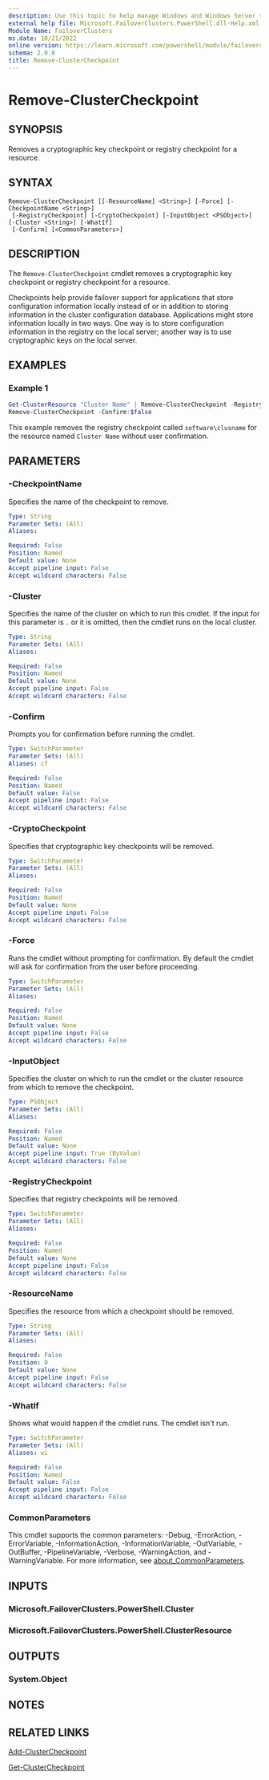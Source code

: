 ```yaml
---
description: Use this topic to help manage Windows and Windows Server technologies with Windows PowerShell.
external help file: Microsoft.FailoverClusters.PowerShell.dll-Help.xml
Module Name: FailoverClusters
ms.date: 10/21/2022
online version: https://learn.microsoft.com/powershell/module/failoverclusters/remove-clustercheckpoint?view=windowsserver2022-ps&wt.mc_id=ps-gethelp
schema: 2.0.0
title: Remove-ClusterCheckpoint
---
```


# Remove-ClusterCheckpoint

## SYNOPSIS
Removes a cryptographic key checkpoint or registry checkpoint for a resource.

## SYNTAX

```
Remove-ClusterCheckpoint [[-ResourceName] <String>] [-Force] [-CheckpointName <String>]
 [-RegistryCheckpoint] [-CryptoCheckpoint] [-InputObject <PSObject>] [-Cluster <String>] [-WhatIf]
 [-Confirm] [<CommonParameters>]
```

## DESCRIPTION

The `Remove-ClusterCheckpoint` cmdlet removes a cryptographic key checkpoint or registry
checkpoint for a resource.

Checkpoints help provide failover support for applications that store configuration information
locally instead of or in addition to storing information in the cluster configuration database.
Applications might store information locally in two ways. One way is to store configuration
information in the registry on the local server; another way is to use cryptographic keys on the
local server.

## EXAMPLES

### Example 1

```powershell
Get-ClusterResource "Cluster Name" | Remove-ClusterCheckpoint -RegistryCheckpoint
Remove-ClusterCheckpoint -Confirm:$false
```

This example removes the registry checkpoint called `software\clusname` for the resource named
`Cluster Name` without user confirmation.

## PARAMETERS

### -CheckpointName

Specifies the name of the checkpoint to remove.

```yaml
Type: String
Parameter Sets: (All)
Aliases: 

Required: False
Position: Named
Default value: None
Accept pipeline input: False
Accept wildcard characters: False
```

### -Cluster

Specifies the name of the cluster on which to run this cmdlet. If the input for this parameter is
`.` or it is omitted, then the cmdlet runs on the local cluster.

```yaml
Type: String
Parameter Sets: (All)
Aliases: 

Required: False
Position: Named
Default value: None
Accept pipeline input: False
Accept wildcard characters: False
```

### -Confirm

Prompts you for confirmation before running the cmdlet.

```yaml
Type: SwitchParameter
Parameter Sets: (All)
Aliases: cf

Required: False
Position: Named
Default value: False
Accept pipeline input: False
Accept wildcard characters: False
```

### -CryptoCheckpoint

Specifies that cryptographic key checkpoints will be removed.

```yaml
Type: SwitchParameter
Parameter Sets: (All)
Aliases: 

Required: False
Position: Named
Default value: None
Accept pipeline input: False
Accept wildcard characters: False
```

### -Force

Runs the cmdlet without prompting for confirmation. By default the cmdlet will ask for confirmation
from the user before proceeding.

```yaml
Type: SwitchParameter
Parameter Sets: (All)
Aliases: 

Required: False
Position: Named
Default value: None
Accept pipeline input: False
Accept wildcard characters: False
```

### -InputObject

Specifies the cluster on which to run the cmdlet or the cluster resource from which to remove the
checkpoint.

```yaml
Type: PSObject
Parameter Sets: (All)
Aliases: 

Required: False
Position: Named
Default value: None
Accept pipeline input: True (ByValue)
Accept wildcard characters: False
```

### -RegistryCheckpoint

Specifies that registry checkpoints will be removed.

```yaml
Type: SwitchParameter
Parameter Sets: (All)
Aliases: 

Required: False
Position: Named
Default value: None
Accept pipeline input: False
Accept wildcard characters: False
```

### -ResourceName

Specifies the resource from which a checkpoint should be removed.

```yaml
Type: String
Parameter Sets: (All)
Aliases: 

Required: False
Position: 0
Default value: None
Accept pipeline input: False
Accept wildcard characters: False
```

### -WhatIf

Shows what would happen if the cmdlet runs. The cmdlet isn't run.

```yaml
Type: SwitchParameter
Parameter Sets: (All)
Aliases: wi

Required: False
Position: Named
Default value: False
Accept pipeline input: False
Accept wildcard characters: False
```

### CommonParameters

This cmdlet supports the common parameters: -Debug, -ErrorAction, -ErrorVariable,
-InformationAction, -InformationVariable, -OutVariable, -OutBuffer, -PipelineVariable, -Verbose,
-WarningAction, and -WarningVariable. For more information, see
[about_CommonParameters](https://go.microsoft.com/fwlink/?LinkID=113216).

## INPUTS

### Microsoft.FailoverClusters.PowerShell.Cluster

### Microsoft.FailoverClusters.PowerShell.ClusterResource

## OUTPUTS

### System.Object

## NOTES

## RELATED LINKS

[Add-ClusterCheckpoint](./Add-ClusterCheckpoint.md)

[Get-ClusterCheckpoint](./Get-ClusterCheckpoint.md)
